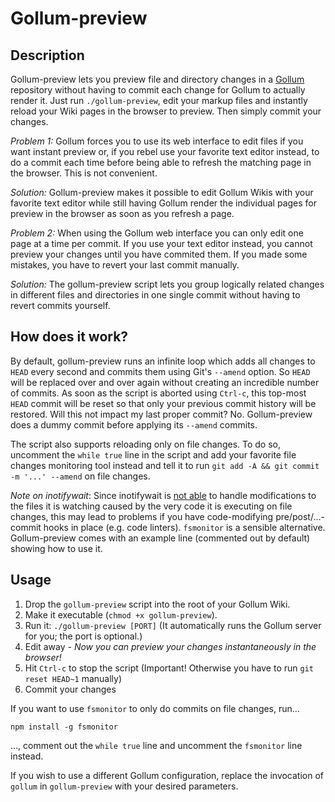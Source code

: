 # Gollum-preview

## Description

Gollum-preview lets you preview file and directory changes in a [Gollum](https://github.com/gollum/gollum/) repository without having to commit each change for Gollum to actually render it. Just run `./gollum-preview`, edit your markup files and instantly reload your Wiki pages in the browser to preview. Then simply commit your changes.

*Problem 1:* Gollum forces you to use its web interface to edit files if you want instant preview or, if you rebel use your favorite text editor instead, to do a commit each time before being able to refresh the matching page in the browser. This is not convenient.

*Solution:* Gollum-preview makes it possible to edit Gollum Wikis with your favorite text editor while still having Gollum render the individual pages for preview in the browser as soon as you refresh a page.

*Problem 2:* When using the Gollum web interface you can only edit one page at a time per commit. If you use your text editor instead, you cannot preview your changes until you have commited them. If you made some mistakes, you have to revert your last commit manually.

*Solution:* The gollum-preview script lets you group logically related changes in different files and directories in one single commit without having to revert commits yourself.

## How does it work?

By default, gollum-preview runs an infinite loop which adds all changes to `HEAD` every second and commits them using Git's `--amend` option. So `HEAD` will be replaced over and over again without creating an incredible number of commits. As soon as the script is aborted using `Ctrl-c`, this top-most `HEAD` commit will be reset so that only your previous commit history will be restored. Will this not impact my last proper commit? No. Gollum-preview does a dummy commit before applying its `--amend` commits.

The script also supports reloading only on file changes. To do so, uncomment the `while true` line in the script and add your favorite file changes monitoring tool instead and tell it to run `git add -A && git commit -m '...' --amend` on file changes.

*Note on inotifywait*: Since inotifywait is
[not able](http://superuser.com/questions/181517/how-to-execute-a-command-whenever-a-file-changes)
to handle modifications to the files it is watching caused by the very code it is executing on file changes, this may lead to problems if you have code-modifying pre/post/...-commit hooks in place (e.g. code linters). `fsmonitor` is a sensible alternative. Gollum-preview comes with an example line (commented out by default) showing how to use it.

## Usage

1. Drop the `gollum-preview` script into the root of your Gollum Wiki.
2. Make it executable (`chmod +x gollum-preview`).
3. Run it: `./gollum-preview [PORT]` (It automatically runs the Gollum server for you; the port is optional.)
4. Edit away *- Now you can preview your changes instantaneously in the browser!*
5. Hit `Ctrl-c` to stop the script (Important! Otherwise you have to run `git reset HEAD~1` manually)
6. Commit your changes

If you want to use `fsmonitor` to only do commits on file changes, run...

    npm install -g fsmonitor

..., comment out the `while true` line and uncomment the `fsmonitor` line instead.

If you wish to use a different Gollum configuration, replace the invocation of `gollum` in `gollum-preview` with your desired parameters.
